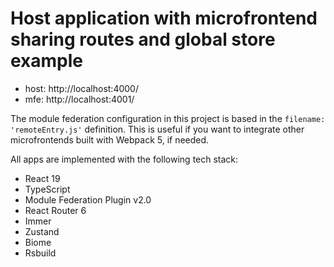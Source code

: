 # Host application with microfrontend sharing routes and global store example

- host: http://localhost:4000/
- mfe: http://localhost:4001/

The module federation configuration in this project is based in the `filename: 'remoteEntry.js'` definition. This is useful if you want to integrate other 
microfrontends built with Webpack 5, if needed.

All apps are implemented with the following tech stack:

- React 19
- TypeScript
- Module Federation Plugin v2.0
- React Router 6
- Immer
- Zustand
- Biome
- Rsbuild
